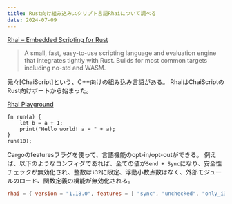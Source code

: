 ```yaml
---
title: Rust向け組み込みスクリプト言語Rhaiについて調べる
date: 2024-07-09
---
```


[Rhai – Embedded Scripting for Rust](https://rhai.rs/)
> A small, fast, easy-to-use scripting language and evaluation engine that integrates tightly with Rust. Builds for most common targets including no-std and WASM.

元々[ChaiScript]という、C++向けの組み込み言語がある。
RhaiはChaiScriptのRust向けポートから始まった。

[Rhai Playground](https://rhai.rs/playground/stable/)

```rhai
fn run(a) {
    let b = a + 1;
    print("Hello world! a = " + a);
}
run(10);
```

Cargoのfeaturesフラグを使って、言語機能のopt-in/opt-outができる。
例えば、以下のようなコンフィグであれば、全ての値が`Send + Sync`になり、安全性チェックが無効化され、整数は`i32`に限定、浮動小数点数はなく、外部モジュールのロード、関数定義の機能が無効化される。
```toml
rhai = { version = "1.18.0", features = [ "sync", "unchecked", "only_i32", "no_float", "no_module", "no_function" ] }
```
